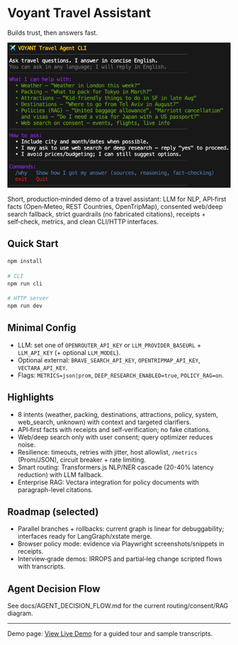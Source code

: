 # Voyant Travel Assistant

Builds trust, then answers fast.

![Voyant Travel Assistant Screenshot](./assets/screenshot.png)

Short, production‑minded demo of a travel assistant: LLM for NLP, API‑first facts (Open‑Meteo, REST Countries, OpenTripMap), consented web/deep search fallback, strict guardrails (no fabricated citations), receipts + self‑check, metrics, and clean CLI/HTTP interfaces.

## Quick Start
```bash
npm install

# CLI
npm run cli

# HTTP server
npm run dev
```

## Minimal Config
- LLM: set one of `OPENROUTER_API_KEY` or `LLM_PROVIDER_BASEURL` + `LLM_API_KEY` (+ optional `LLM_MODEL`).
- Optional external: `BRAVE_SEARCH_API_KEY`, `OPENTRIPMAP_API_KEY`, `VECTARA_API_KEY`.
- Flags: `METRICS=json|prom`, `DEEP_RESEARCH_ENABLED=true`, `POLICY_RAG=on`.

## Highlights
- 8 intents (weather, packing, destinations, attractions, policy, system, web_search, unknown) with context and targeted clarifiers.
- API‑first facts with receipts and self‑verification; no fake citations.
- Web/deep search only with user consent; query optimizer reduces noise.
- Resilience: timeouts, retries with jitter, host allowlist, `/metrics` (Prom/JSON), circuit breaker + rate limiting.
- Smart routing: Transformers.js NLP/NER cascade (20-40% latency reduction) with LLM fallback.
- Enterprise RAG: Vectara integration for policy documents with paragraph-level citations.

## Roadmap (selected)
- Parallel branches + rollbacks: current graph is linear for debuggability; interfaces ready for LangGraph/xstate merge.
- Browser policy mode: evidence via Playwright screenshots/snippets in receipts.
- Interview‑grade demos: IRROPS and partial‑leg change scripted flows with transcripts.

## Agent Decision Flow

See docs/AGENT_DECISION_FLOW.md for the current routing/consent/RAG diagram.

---

Demo page: [View Live Demo](https://chernistry.github.io/voyant/) for a guided tour and sample transcripts.
